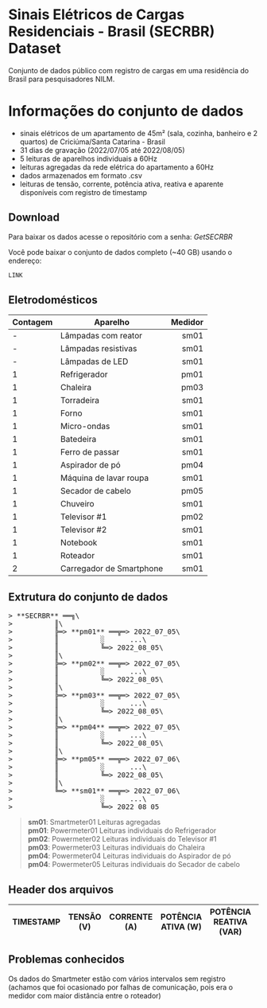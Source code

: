# Sinais Elétricos de Cargas Residenciais - Brasil (SECRBR) Dataset

Conjunto de dados público com registro de cargas em uma residência do Brasil para pesquisadores NILM.



# Informações do conjunto de dados

- sinais elétricos de um apartamento de 45m² (sala, cozinha, banheiro e 2 quartos) de Criciúma/Santa Catarina - Brasil
- 31 dias de gravação (2022/07/05 até 2022/08/05)
- 5 leituras de aparelhos individuais a 60Hz
- leituras agregadas da rede elétrica do apartamento a 60Hz
- dados armazenados em formato .csv
- leituras de tensão, corrente, potência ativa, reativa e aparente disponíveis com registro de timestamp



## Download

Para baixar os dados acesse o repositório com a senha: *GetSECRBR*

Você pode baixar o conjunto de dados completo (~40 GB) usando o endereço:
```bash
LINK
```



## Eletrodomésticos

| Contagem | Aparelho | Medidor |
|----------|------------------------|------------:|
| - | Lâmpadas com reator | sm01 |
| - | Lâmpadas resistivas | sm01 |
| - | Lâmpadas de LED | sm01 |
| 1 | Refrigerador | pm01 |
| 1 | Chaleira | pm03 |
| 1 | Torradeira | sm01 |
| 1 | Forno | sm01 |
| 1 | Micro-ondas | sm01 |
| 1 | Batedeira | sm01 |
| 1 | Ferro de passar | sm01 |
| 1 | Aspirador de pó | pm04 |
| 1 | Máquina de lavar roupa | sm01 |
| 1 | Secador de cabelo | pm05 |
| 1 | Chuveiro | sm01 |
| 1 | Televisor #1 | pm02 |
| 1 | Televisor #2 | sm01 |
| 1 | Notebook | sm01 |
| 1 | Roteador | sm01 |
| 2 | Carregador de Smartphone | sm01 |



## Extrutura do conjunto de dados
<pre>
> **SECRBR** ══╗\
>          ║\
>          ╠═> **pm01** ══╦═> 2022_07_05\
>          ║          ░      ...\
>          ║          ╚═> 2022_08_05\
>          ║\
>          ╠═> **pm02** ══╦═> 2022_07_05\
>          ║          ░      ...\
>          ║          ╚═> 2022_08_05\
>          ║\
>          ╠═> **pm03** ══╦═> 2022_07_05\
>          ║          ░      ...\
>          ║          ╚═> 2022_08_05\
>          ║\
>          ╠═> **pm04** ══╦═> 2022_07_05\
>          ║          ░      ...\
>          ║          ╚═> 2022_08_05\
>          ║\
>          ╠═> **pm05** ══╦═> 2022_07_06\
>          ║          ░      ...\
>          ║          ╚═> 2022_08_05\
>          ║\
>          ╚═> **sm01** ══╦═> 2022_07_06\
>                     ░      ...\
>                     ╚═> 2022_08_05
</pre>
>			
> **sm01**: Smartmeter01 Leituras agregadas\
> **pm01**: Powermeter01 Leituras individuais do Refrigerador\
> **pm02**: Powermeter02 Leituras individuais do Televisor #1\
> **pm03**: Powermeter03 Leituras individuais do Chaleira\
> **pm04**: Powermeter04 Leituras individuais do Aspirador de pó\
> **pm04**: Powermeter05 Leituras individuais do Secador de cabelo



## Header dos arquivos

|TIMESTAMP|TENSÃO (V)|CORRENTE (A)|POTÊNCIA ATIVA (W)|POTÊNCIA REATIVA (VAR)|POTÊNCIA APARENTE (VA)|
|-----------|------------|--------------|--------------------|------------------------|------------------------:|
	

## Problemas conhecidos

Os dados do Smartmeter estão com vários intervalos sem registro 
(achamos que foi ocasionado por falhas de comunicação, pois era o medidor com maior distância entre o roteador)



